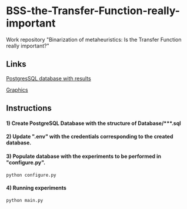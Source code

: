 # BSS-the-Transfer-Function-really-important
Work repository "Binarization of metaheuristics: Is the Transfer Function really important?"

## Links

[PostgresSQL database with results](https://drive.google.com/file/d/1bIJhyIyFa-4_lvbdrETSaq9nIaAAAQEz/view?usp=sharing)


[Graphics](https://drive.google.com/open?id=17mBhf3Ih4RRN3UBTavHzqnTX7ngd8Hlw&usp=drive_fs)

## Instructions

#### 1) Create PostgreSQL Database with the structure of Database/***.sql

#### 2) Update ".env" with the credentials corresponding to the created database.

#### 3) Populate database with the experiments to be performed in "configure.py".
```
python configure.py
```

#### 4) Running experiments
```
python main.py
```

